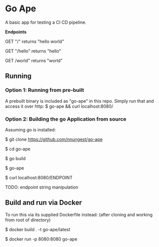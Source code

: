 # Go Ape
A basic app for testing a CI CD pipeline.

**Endpoints**

GET "/" returns "hello world"

GET "/hello" returns "hello"

GET /world" returns "world"

## Running
### Option 1: Running from pre-built
A prebuilt binary is included as "go-ape" in this repo. Simply run that and access it over http: $ go-ape && curl localhost:8080/

### Option 2: Building the go Application from source

Assuming go is installed:

$ git clone https://github.com/nnungest/go-ape

$ cd go-ape

$ go build

$ go-ape

$ curl localhost:8080/ENDPOINT


TODO: endpoint string manipulation

## Build and run via Docker

To run this via its supplied Dockerfile instead:
(after cloning and working from root of directory)

$ docker build . -t go-ape/latest

$ docker run -p 8080:8080 go-ape
